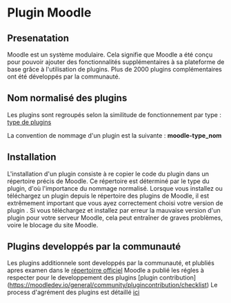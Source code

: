 # Plugin Moodle

## Presenatation
Moodle est un système modulaire. Cela signifie que Moodle a été conçu pour pouvoir ajouter des fonctionnalités supplémentaires à sa plateforme de base grâce à l'utilisation de plugins. 
Plus de 2000 plugins complémentaires ont été développés par la communauté.

## Nom normalisé des plugins
Les plugins sont regroupés selon la similitude de fonctionnement par type : 
[type de plugins](https://moodledev.io/docs/4.1/apis/plugintypes)

La convention de nommage d'un plugin est la suivante : **moodle-type_nom**

## Installation

L'installation d'un plugin consiste à re copier le code du plugin dans un répertoire précis de Moodle.
Ce répertoire est déterminé par le type du plugin, d'où l'importance du nommage normalisé.
Lorsque vous installez ou téléchargez un plugin depuis le répertoire des plugins de Moodle, il est extrêmement important que vous ayez correctement choisi votre version de plugin . Si vous téléchargez et installez par erreur la mauvaise version d'un plugin pour votre serveur Moodle, cela peut entraîner de graves problèmes, voire le blocage du site Moodle.

## Plugins developpés par la communauté

Les plugins additionnele sont developpés par la communauté, et plubliés apres examen dans le [répertoirre officiel](https://moodle.org/plugins)
Moodle a publié les régles à respecter pour le developpement des plugins [plugin contribution] (https://moodledev.io/general/community/plugincontribution/checklist)
Le process d'agrément des plugins est détaillé [ici](https://www.youtube.com/watch?v=rQy4EVGU-W0&t=1124s)

